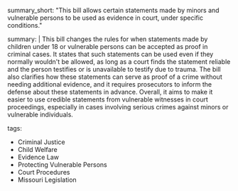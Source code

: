 summary_short: "This bill allows certain statements made by minors and vulnerable persons to be used as evidence in court, under specific conditions."

summary: |
  This bill changes the rules for when statements made by children under 18 or vulnerable persons can be accepted as proof in criminal cases. It states that such statements can be used even if they normally wouldn't be allowed, as long as a court finds the statement reliable and the person testifies or is unavailable to testify due to trauma. The bill also clarifies how these statements can serve as proof of a crime without needing additional evidence, and it requires prosecutors to inform the defense about these statements in advance. Overall, it aims to make it easier to use credible statements from vulnerable witnesses in court proceedings, especially in cases involving serious crimes against minors or vulnerable individuals.

tags:
  - Criminal Justice
  - Child Welfare
  - Evidence Law
  - Protecting Vulnerable Persons
  - Court Procedures
  - Missouri Legislation
